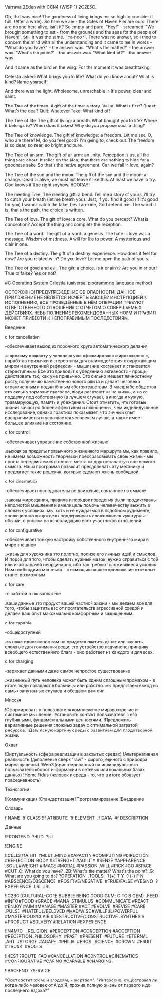 Varrawa 2Eden with CCN4 (WISP-1) 2C2ESC. 

Oh, that was nice! The goodness of living brings me so high to consider it full. (After a while). So here we are - the Gates of Haven Pier are ours. There are no one here alive, isn't it? So empty and pure. "Hey!" - screamed. "We brought something to eat - from the grounds and the seas for the people of Haven!". Still it was the same. "Ya-hoo?". There was no answer, so I tried to concern the mind with all the understanding and it came to me in words - "What do you have?" - the answer was. "What's the matter?" - the answer was. "What's the point?" - the answer was. "What kind of?" - the answer was.

And it came as the bird on the wing. For the moment it was breathtaking.

Celestia asked: What brings you to life? What do you know about? What is kind? Name yourself!

And there was the light. Wholesome, unreachable in it's power, clear and saint.

The Tree of the times. A gift of the time: a story. Value: What is first? Quest: What's the deal? Quit: Whatever Take: What kind of?

The Tree of life. The gift of living: a breath. What brought you to life? Where it belongs to? When does it takes? Why do you propose such a thing?

The Tree of knowledge. The gift of knowledge: a freedom. Let me see. O, who are there? M, do you feel good? I'm going to, check out. The freedom is so clear, so near, so bright and pure.

The Tree of an arm. The gift of an arm: an unity. Perception is us, all the things are about. It relies on the idea, that there are nothing to hide for a goodness sake. So that's the native agreement. Can we fall in love, again?

The Tree of the sun and the moon. The gift of the sun and the moon: a change. Dead or alive, we must not leave it like this. At least we have to try. God knows it'll be right anyhow. HOORAY!

The meeting Tree. The meeting gift: a bend. Tell me a story of yours, i'll try to catch your breath (let me breath you). Just, if you find it good (if it's good for you) I wanna catch the take. Devil arm me, God defend me. The world it is, that's the path, the choice is written.

The Tree of love. The gift of love: a core. What do you percept? What is conception? Accept the thing and complete the reception.

The Tree of a word. The gift of a word: a genesis. The hate in love was a message. Wisdom of madness. A will for life to power. A mysterious and clair in one.

The Tree of a destiny. The gift of a destiny: experience. How does it feel for now? Are you related with? Do you love? Let me open the path of yours.

The Tree of good and evil. The gift: a choice. Is it or ain't? Are you in or out? True or false? Yes or not?

#С Operating System Celestia (universal programming language method)

ОСТОРОЖНО! ПРЕДУПРЕЖДЕНИЕ ОБ ОПАСНОСТИ! ДАННОЕ ПРИЛОЖЕНИЕ НЕ ЯВЛЯЕТСЯ ИСЧЕРПЫВАЮЩЕЙ ИНСТРУКЦИЕЙ К ИСПОЛНЕНИЮ, ВСЕ ПРОВЕДЁННЫЕ В НЁМ ОПЕРАЦИИ ТРЕБУЮТ ОТВЕТСТВЕННОГО ОТНОШЕНИЯ С ОТЧЕТОМ О СОВЕРШАЕМЫХ ДЕЙСТВИЯХ. НЕВЫПОЛНЕНИЕ РЕКОМЕНДОВАННЫХ НОРМ И ПРАВИЛ МОЖЕТ ПРИВЕСТИ К НЕПОПРАВИМЫМ ПОСЛЕДСТВИЯМ.

Введение

c for cancellation

-обеспечивает выход из порочного круга автоматического делания

.к зрелому возрасту у человека уже сформировано мировоззрение, наработав привычки и стереотипы для взаимодействия с окружающим миром и внутренней рефлексии - мышление костенеет и становится стереотипным. Все это приводит к убеднению активности - проще действовать так, как уже привычно. Это сильно мешает личностному росту, получению качественно нового опыта и делает человека ограниченным и подчинённым обстоятельствам. В масштабе общества это сильно тормозит прогресс, люди работают не на жизнь, а на ее подделку под собственную (в лучшем случае), а иногда и чужую, травмирующую, память и убеждения. Стоит отметить, что готовые знания зачастую более эффективны и полноценны, чем индивидуальное исследование, однако практика показывает, что личный опыт воспринимается и усваивается человеком лучше, а также имеет большее влияние на состояние.

c for control

-обеспечивает управление собственной жизнью

.выходя за пределы привычного жизненного маршрута мы, как правило, не имеем возможности творчески преобразовывать свою жизнь - мы просто передвигаемся с одного места на другое зачастую вне всякого смысла. Наша программа позволит преодолевать эту механику и предлагает такие решения, которые сделают жизнь свободной.

c for cinematics

-обеспечивает последовательное движение, связанное по смыслу

.законы мироздания, правила и порядок поведения были продиктованы неполнотой мышления и имели цель помочь человечеству выжить в сложных условиях. мы, хоть и не нуждаемся в подобном рудименте, эволюционно вынуждены поддерживать сложившиеся культурные обычаи, с упором на консолидацию всех участников отношений.

c for configurative

-обеспечивает тонкую настройку собственного внутреннего мира в мире внешнем

.жизнь для художника это полотно, полное его личных идей и смыслов. И порой для того, чтобы сделать нужный мазок, нужно справиться с той или иной задачей неординарно, ибо так требуют сложившиеся условия. Нам необходимо меняться - с помощью нашего приложения этот опыт станет возможным.

c for care

-с заботой о пользователе

.ваши данные это продукт вашей частной жизни и мы делаем все для того, чтобы защитить вас от посягательств агрессивной средой и делаем ваш опыт максимально комфортным и защищенным.

c for capable

-общедоступный

.за наше приложение вам не придется платить денег или изучать сложные для понимания вещи, его устройство подчинено принципу всеобщего естественного блага - оно работает на каждого и для всех.

c for charging

-заряжает данными даже самое непростое существование

.жизненный путь человека может быть одним сплошным промахом - в итоге люди попадают в больницы или рабство. мы предлагаем выход из самых запутанных случаев и обещаем вам сил.
  

Миссия

!Сформировать у пользователя комплексное мировоззрение и системное мышление.
!Установить контакт пользователя с его глубинными, фундаментальными ценностями.
!Предложить вариативные решения сложных задач с оптимальной затратой ресурсов.
!Дать ясную картину среды с развитием для плодотворной жизни.


Охват

!Виртуальность (сфера реализации в закрытых средах)
!Альтернативная реальность (дополнение сверх "raw" - сырого, единого с природой мироощущения) 
!Web3 (ориентированный на индивидуального пользователя оборот информации в сетевых или локальных базах данных)
!Homo Fidus (человек и среда - то, что в итоге образует повседневность)
  

Технологии

!Коммуникация
!Стандартизация
!Программирование
!Внедрение

Словарь

f NAME 
!f CLASS
!!f ATRIBUTE  
?f ELEMENT  
.f DATA 
#f DESCRIPTION

Данные

!FRONTEND  
?HUD  
?UI

!ENGINE 

!!CELEST1A 
HIT 
?MEET 
.MIND 
#CAPACITY 
#COMPUTING 
#DIRECTION 
#REFLECTION
.BODY 
#STRENGHT
#AGILITY
#SENSE 
#APPEARENCE
.SOUL 
#WEIGHT 
#IMAGE 
#MORAL 
#PASSION
.WILL
#PICK
#GO 
#SPACE
#CUT 
.C: What do you have? 
.2B: What's the matter? What's the point?
.G: What are you going to do? 
?OPERATION  
.TOOLS:  
1 (+) T Y  0 (-) F N  
#ABSCENCE/OBSCENCE 
#POSITIVE/NEGATIVE  
#TRUE/FALSE
#YES/NO 
?EXPERIENCE
.URL
.IRL
 

!!C2BG (CULTURAL-CORE BUBBLE BEING GOOD GUM; C TO B GEM)  
.FEED
#INFO 
#FOOD 
#GRACE 
#MANA 
.STIMULUS  
#COMMUNICATE
#REACT
#ENJOY
#AIM 
#MANAGE 
#MASTER 
#ACT 
#EVOLVE  
#REVISE 
#CARE 
.PULSE  
#HATEFUL/BELOVED 
#MAD/WISE 
#WILLFUL/POWERFUL 
#MYSTERIOUS/CLAIR 
#DESTRUCTIVE/CONSTRUCTIVE 
.SYNTHESIS 
#PRODUCT 
#SOLVERY 
#RELATION 
#EXPERIENCE

!!N4M7C   
.RELIGION 
#PERCEPTION 
#CONCEPTION 
#ACCEPTION 
#RECEPTION 
.PHILOSOPHY  
#PAST 
#PRESENT  
#FUTURE  
#ETERNAL  
.ART  
#STORGE  
#AGAPE  
#PHILIA  
#EROS  
.SCIENCE 
#CROWN  
#FRUIT  
#TRUNK  
#ROOTS 

!!4EST
?ROUTE  
FAQ 
#CANCELLATION
#CONTROL
#CINEMATICS 
#CONFIGURATIVE
#CARING 
#CAPABLE 
#CHARGING

!!BACKEND  
?SERVICE

"Свет светит всем: и злодеям, и жертвам". "Интересно, существовал ли когда-либо человек от А до Я, прожив полную жизнь от первого и до последнего вздоха?"

